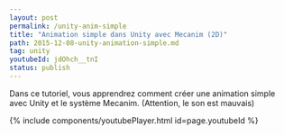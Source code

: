 ```yaml
---
layout: post
permalink: /unity-anim-simple
title: "Animation simple dans Unity avec Mecanim (2D)"
path: 2015-12-08-unity-animation-simple.md
tag: unity
youtubeId: jdOhch__tnI
status: publish
---
```


Dans ce tutoriel, vous apprendrez comment créer une animation simple avec Unity et le système Mecanim. (Attention, le son est mauvais)

<!--<div class="toc" markdown="1">
<span class="gamma">Table of contents</span>
{:.no_toc}
* TOC
{:toc}
</div>
-->
{% include components/youtubePlayer.html id=page.youtubeId %}



